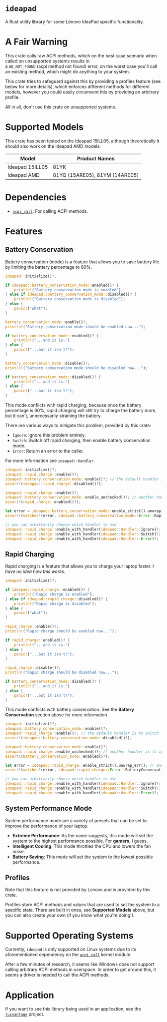 # `ideapad`
A Rust utility library for some Lenovo IdeaPad specific functionality.

# A Fair Warning
This crate calls raw ACPI methods, which on the best case scenario when called on unsupported systems results in  
a `AE_NOT_FOUND` (acpi method not found) error, on the worst case you'll call an existing method, which might do
anything to your system.

This crate tries to safeguard against this by providing a profiles feature (see below for more details), which enforces
different methods for different models, however you could easily circumvent this by providing an arbitrary profile.

All in all, don't use this crate on unsupported systems.

# Supported Models

This crate has been tested on the Ideapad 15ILL05, although theoretically it should also work on the Ideapad AMD 
models.

| **Model**       | **Product Names**              |
|-----------------|--------------------------------|
| Ideapad 15ILL05 | 81YK                           |
| Ideapad AMD     | 81YQ (15ARE05), 81YM (14ARE05) |

# Dependencies
 * [`acpi_call`](https://github.com/mkottman/acpi_call): For calling ACPI methods.

# Features
## Battery Conservation
Battery conservation (mode) is a feature that allows you to save battery life by limiting the battery percentage to 60%.

```rust
ideapad::initialize()?;

if ideapad::battery_conservation_mode::enabled()? {
    println!("Battery conservation mode is enabled");
} else if ideapad::battery_conservation_mode::disabled()? {
    println!("Battery conservation mode is disabled");
} else {
    panic!("what");
}

battery_conservation_mode::enable()?;
println!("Battery conservation mode should be enabled now...");

if battery_conservation_mode::enabled()? {
    println!("...and it is.")
} else {
    panic!("...but it isn't!");
}

battery_conservation_mode::disable()?;
println!("Battery conservation mode should be disabled now...");

if battery_conservation_mode::disabled()? {
    println!("...and it is.")
} else {
    panic!("...but it isn't!");
}
```

This mode conflicts with rapid charging, because once the battery percentage is 60%, rapid charging will still try to
charge the battery more, but it can't, unnecessarily straining the battery.

There are various ways to mitigate this problem, provided by this crate:

 * `Ignore`: Ignore this problem entirely.
 * `Switch`: Switch off rapid charging, then enable battery conservation mode.
 * `Error`: Return an error to the caller.

For more information see `ideapad::Handler`.

```rust
ideapad::initialize()?;
ideapad::rapid_charge::enable()?;
ideapad::battery_conservation_mode::enable()?; // the default handler is to switch
assert!(ideapad::rapid_charge::disabled()?);

ideapad::rapid_charge::enable()?;
ideapad::battery_conservation_mode::enable_unchecked()?; // another handler is to ignore the problem entirely
assert!(rapid_charge::enabled()?);

let error = ideapad::battery_conservation_mode::enable_strict().unwrap_err(); // another handler is to error
assert!(matches!(error, ideapad::battery_conservation_mode::Error::RapidChargeEnabled));

// you can arbitrarily choose which handler to use
ideapad::rapid_charge::enable_with_handler(ideapad::Handler::Ignore)?;
ideapad::rapid_charge::enable_with_handler(ideapad::Handler::Switch)?;
ideapad::rapid_charge::enable_with_handler(ideapad::Handler::Error)?;
```

## Rapid Charging
Rapid charging is a feature that allows you to charge your laptop faster. *I have no idea how this works.*

```rust
ideapad::initialize()?;

if ideapad::rapid_charge::enabled()? {
    println!("Rapid charge is enabled");
} else if ideapad::rapid_charge::disabled()? {
    println!("Rapid charge is disabled");
} else {
    panic!("what");
}

rapid_charge::enable()?;
println!("Rapid charge should be enabled now...");

if rapid_charge::enabled()? {
    println!("...and it is.")
} else {
    panic!("...but it isn't!");
}

rapid_charge::disable()?;
println!("Rapid charge should be disabled now...");

if battery_conservation_mode::disabled()? {
    println!("...and it is.")
} else {
    panic!("...but it isn't!");
}
```

This mode conflicts with battery conservation. See the **Battery Conservation** section above for more information.

```rust
ideapad::initialize()?;
ideapad::battery_conservation_mode::enable()?;
ideapad::rapid_charge::enable()?; // the default handler is to switch
assert!(ideapad::battery_conservation_mode::disabled()?);

ideapad::battery_conservation_mode::enable()?;
ideapad::rapid_charge::enable_unchecked()?; // another handler is to ignore the problem entirely
assert!(battery_conservation_mode::enabled()?);

let error = ideapad::rapid_charge::enable_strict().unwrap_err(); // another handler is to error
assert!(matches!(error, ideapad::rapid_charge::Error::BatteryConservationEnabled));

// you can arbitrarily choose which handler to use
ideapad::rapid_charge::enable_with_handler(ideapad::Handler::Ignore)?;
ideapad::rapid_charge::enable_with_handler(ideapad::Handler::Switch)?;
ideapad::rapid_charge::enable_with_handler(ideapad::Handler::Error)?;
```

## System Performance Mode
System performance mode are a variety of presets that can be set to improve the performance of your laptop.

 * **Extreme Performance**: As the name suggests, this mode will set the system to the highest performance possible. For **gamers**, I guess.
 * **Intelligent Cooling**: This mode throttles the CPU and lowers the fan noise.
 * **Battery Saving**: This mode will set the system to the lowest possible performance.

## Profiles
Note that this feature is not provided by Lenovo and is provided by this crate.

Profiles store ACPI methods and values that are used to set the system to a specific state. There are built in ones,
see **Supported Models** above, but you can also create your own (if you know what you're doing!).

# Supported Operating Systems
Currently, `ideapad` is only supported on Linux systems due to its aforementioned dependency on the 
[`acpi_call`](https://github.com/mkottman/acpi_call) kernel module.

After a few minutes of research, it seems like Windows does not support calling arbitrary ACPI methods in userspace. In
order to get around this, it seems a driver is needed to call the ACPI methods.

# Application
If you want to see this library being used in an application, see the 
[`tuxvantage`](https://github.com/ALinuxPerson/tuxvantage) project.